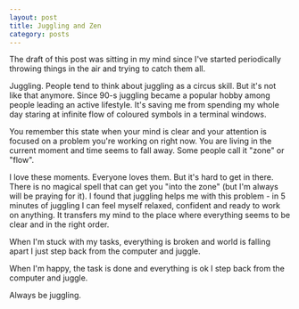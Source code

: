 ```yaml
---
layout: post
title: Juggling and Zen
category: posts
---
```


The draft of this post was sitting in my mind since I've started periodically
throwing things in the air and trying to catch them all.

Juggling. People tend to think about juggling as a circus skill.
But it's not like that anymore. Since 90-s juggling became a popular hobby
among people leading an active lifestyle. It's saving me from spending my
whole day staring at infinite flow of coloured symbols in a terminal windows.

You remember this state when your mind is clear and your attention is focused
on a problem you're working on right now. You are living in the current moment
and time seems to fall away. Some people call it "zone" or "flow".

I love these moments. Everyone loves them. But it's hard to get in there.
There is no magical spell that can get you "into the zone" (but I'm always will be praying for it).
I found that juggling helps me with this problem - in 5 minutes of juggling
I can feel myself relaxed, confident and ready to work on anything.
It transfers my mind to the place where everything seems to be clear and in the right order.

When I'm stuck with my tasks, everything is broken and world is falling apart
I just step back from the computer and juggle.

When I'm happy, the task is done and everything is ok I step back from the computer and juggle.

Always be juggling.
